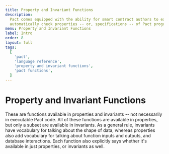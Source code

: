 ```yaml
---
title: Property and Invariant Functions
description:
  Pact comes equipped with the ability for smart contract authors to express and
  automatically check properties -- or, specifications -- of Pact programs.
menu: Property and Invariant Functions
label: Intro
order: 8
layout: full
tags:
  [
    'pact',
    'language reference',
    'property and invariant functions',
    'pact functions',
  ]
---
```


# Property and Invariant Functions

These are functions available in properties and invariants -- not necessarily in
executable Pact code. All of these functions are available in properties, but
only a subset are available in invariants. As a general rule, invariants have
vocabulary for talking about the shape of data, whereas properties also add
vocabulary for talking about function inputs and outputs, and database
interactions. Each function also explicitly says whether it's available in just
properties, or invariants as well.
